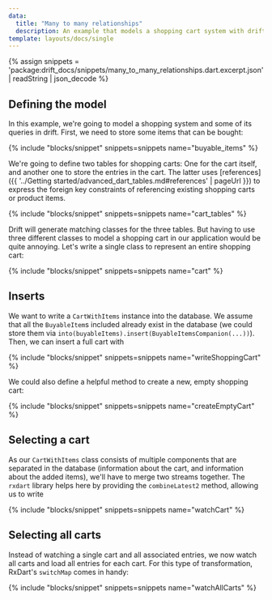 ```yaml
---
data:
  title: "Many to many relationships"
  description: An example that models a shopping cart system with drift.
template: layouts/docs/single
---
```


{% assign snippets = 'package:drift_docs/snippets/many_to_many_relationships.dart.excerpt.json' | readString | json_decode %}

## Defining the model

In this example, we're going to model a shopping system and some of its
queries in drift. First, we need to store some items that can be bought:

{% include "blocks/snippet" snippets=snippets name="buyable_items" %}

We're going to define two tables for shopping carts: One for the cart
itself, and another one to store the entries in the cart.
The latter uses [references]({{ '../Getting started/advanced_dart_tables.md#references' | pageUrl }})
to express the foreign key constraints of referencing existing shopping
carts or product items.

{% include "blocks/snippet" snippets=snippets name="cart_tables" %}

Drift will generate matching classes for the three tables. But having to use
three different classes to model a shopping cart in our application would be
quite annoying. Let's write a single class to represent an entire shopping
cart:

{% include "blocks/snippet" snippets=snippets name="cart" %}

## Inserts
We want to write a `CartWithItems` instance into the database. We assume that
all the `BuyableItem`s included already exist in the database (we could store
them via `into(buyableItems).insert(BuyableItemsCompanion(...))`). Then,
we can insert a full cart with

{% include "blocks/snippet" snippets=snippets name="writeShoppingCart" %}

We could also define a helpful method to create a new, empty shopping cart:

{% include "blocks/snippet" snippets=snippets name="createEmptyCart" %}

## Selecting a cart
As our `CartWithItems` class consists of multiple components that are separated in the
database (information about the cart, and information about the added items), we'll have
to merge two streams together. The `rxdart` library helps here by providing the
`combineLatest2` method, allowing us to write

{% include "blocks/snippet" snippets=snippets name="watchCart" %}

## Selecting all carts
Instead of watching a single cart and all associated entries, we
now watch all carts and load all entries for each cart. For this
type of transformation, RxDart's `switchMap` comes in handy:

{% include "blocks/snippet" snippets=snippets name="watchAllCarts" %}
